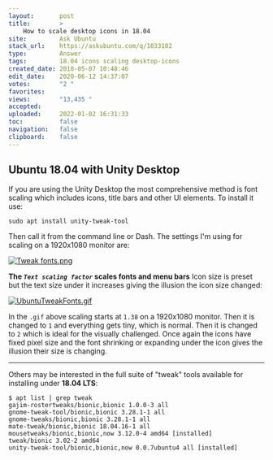 ```yaml
---
layout:       post
title:        >
    How to scale desktop icons in 18.04
site:         Ask Ubuntu
stack_url:    https://askubuntu.com/q/1033102
type:         Answer
tags:         18.04 icons scaling desktop-icons
created_date: 2018-05-07 10:48:46
edit_date:    2020-06-12 14:37:07
votes:        "2 "
favorites:    
views:        "13,435 "
accepted:     
uploaded:     2022-01-02 16:31:33
toc:          false
navigation:   false
clipboard:    false
---
```


## Ubuntu 18.04 with Unity Desktop

If you are using the Unity Desktop the most comprehensive method is font scaling which includes icons, title bars and other UI elements. To install it use:

``` 
sudo apt install unity-tweak-tool

```

Then call it from the command line or Dash.  The settings I'm using for scaling on a 1920x1080 monitor are:

[![Tweak fonts.png][1]][1]

**The *`Text scaling factor`* scales fonts and menu bars** Icon size is preset but the text size under it increases giving the illusion the icon size changed:

[![UbuntuTweakFonts.gif][2]][2]


In the `.gif` above scaling starts at `1.38` on a 1920x1080 monitor. Then it is changed to `1` and everything gets tiny, which is normal. Then it is changed to `2` which is ideal for the visually challenged. Once again the icons have fixed pixel size and the font shrinking or expanding under the icon gives the illusion their size is changing.

----------


Others may be interested in the full suite of "tweak" tools available for installing under **18.04 LTS**:

``` 
$ apt list | grep tweak
gajim-rostertweaks/bionic,bionic 1.0.0-3 all
gnome-tweak-tool/bionic,bionic 3.28.1-1 all
gnome-tweaks/bionic,bionic 3.28.1-1 all
mate-tweak/bionic,bionic 18.04.16-1 all
mousetweaks/bionic,bionic,now 3.12.0-4 amd64 [installed]
tweak/bionic 3.02-2 amd64
unity-tweak-tool/bionic,bionic,now 0.0.7ubuntu4 all [installed]

```


  [1]: https://i.stack.imgur.com/ebLJk.png
  [2]: https://i.stack.imgur.com/VujGV.gif
